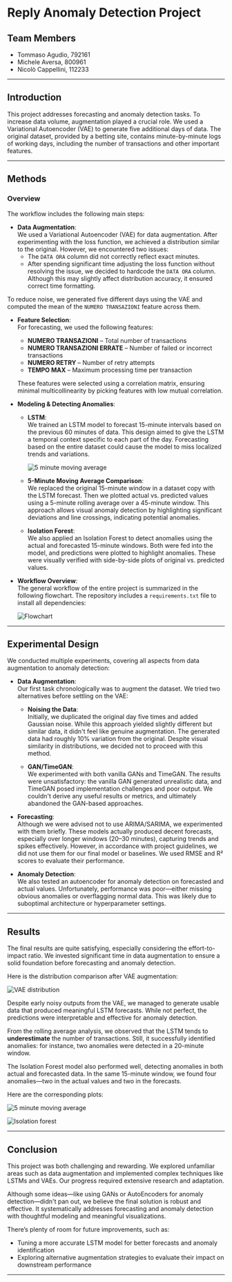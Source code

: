 # **Reply Anomaly Detection Project**

## **Team Members**
- Tommaso Agudio, 792161  
- Michele Aversa, 800961  
- Nicolò Cappellini, 112233  

---

## **Introduction**

This project addresses forecasting and anomaly detection tasks. To increase data volume, augmentation played a crucial role. We used a Variational Autoencoder (VAE) to generate five additional days of data. The original dataset, provided by a betting site, contains minute-by-minute logs of working days, including the number of transactions and other important features.

---

## **Methods**

### **Overview**

The workflow includes the following main steps:

- **Data Augmentation**:  
  We used a Variational Autoencoder (VAE) for data augmentation. After experimenting with the loss function, we achieved a distribution similar to the original. However, we encountered two issues:
  - The `DATA ORA` column did not correctly reflect exact minutes.
  - After spending significant time adjusting the loss function without resolving the issue, we decided to hardcode the `DATA ORA` column. Although this may slightly affect distribution accuracy, it ensured correct time formatting.

To reduce noise, we generated five different days using the VAE and computed the mean of the `NUMERO TRANSAZIONI` feature across them.

- **Feature Selection**:  
  For forecasting, we used the following features:
  - **NUMERO TRANSAZIONI** – Total number of transactions  
  - **NUMERO TRANSAZIONI ERRATE** – Number of failed or incorrect transactions  
  - **NUMERO RETRY** – Number of retry attempts  
  - **TEMPO MAX** – Maximum processing time per transaction  

  These features were selected using a correlation matrix, ensuring minimal multicollinearity by picking features with low mutual correlation.

- **Modeling & Detecting Anomalies**:

  - **LSTM**:  
    We trained an LSTM model to forecast 15-minute intervals based on the previous 60 minutes of data. This design aimed to give the LSTM a temporal context specific to each part of the day. Forecasting based on the entire dataset could cause the model to miss localized trends and variations.

    ![5 minute moving average](images/output.png)

  - **5-Minute Moving Average Comparison**:  
    We replaced the original 15-minute window in a dataset copy with the LSTM forecast. Then we plotted actual vs. predicted values using a 5-minute rolling average over a 45-minute window. This approach allows visual anomaly detection by highlighting significant deviations and line crossings, indicating potential anomalies.

  - **Isolation Forest**:  
    We also applied an Isolation Forest to detect anomalies using the actual and forecasted 15-minute windows. Both were fed into the model, and predictions were plotted to highlight anomalies. These were visually verified with side-by-side plots of original vs. predicted values.

- **Workflow Overview**:  
  The general workflow of the entire project is summarized in the following flowchart. The repository includes a `requirements.txt` file to install all dependencies:

    ![Flowchart](images/TimeSeriesForecasting.png)

---

## **Experimental Design**

We conducted multiple experiments, covering all aspects from data augmentation to anomaly detection:

- **Data Augmentation**:  
  Our first task chronologically was to augment the dataset. We tried two alternatives before settling on the VAE:

  - **Noising the Data**:  
    Initially, we duplicated the original day five times and added Gaussian noise. While this approach yielded slightly different but similar data, it didn't feel like genuine augmentation. The generated data had roughly 10% variation from the original. Despite visual similarity in distributions, we decided not to proceed with this method.

  - **GAN/TimeGAN**:  
    We experimented with both vanilla GANs and TimeGAN. The results were unsatisfactory: the vanilla GAN generated unrealistic data, and TimeGAN posed implementation challenges and poor output. We couldn't derive any useful results or metrics, and ultimately abandoned the GAN-based approaches.

- **Forecasting**:  
  Although we were advised not to use ARIMA/SARIMA, we experimented with them briefly. These models actually produced decent forecasts, especially over longer windows (20–30 minutes), capturing trends and spikes effectively. However, in accordance with project guidelines, we did not use them for our final model or baselines. We used RMSE and R² scores to evaluate their performance.

- **Anomaly Detection**:  
  We also tested an autoencoder for anomaly detection on forecasted and actual values. Unfortunately, performance was poor—either missing obvious anomalies or overflagging normal data. This was likely due to suboptimal architecture or hyperparameter settings.

---

## **Results**

The final results are quite satisfying, especially considering the effort-to-impact ratio. We invested significant time in data augmentation to ensure a solid foundation before forecasting and anomaly detection.

Here is the distribution comparison after VAE augmentation:

![VAE distribution](images/VAE.png)

Despite early noisy outputs from the VAE, we managed to generate usable data that produced meaningful LSTM forecasts. While not perfect, the predictions were interpretable and effective for anomaly detection.

From the rolling average analysis, we observed that the LSTM tends to **underestimate** the number of transactions. Still, it successfully identified anomalies: for instance, two anomalies were detected in a 20-minute window.

The Isolation Forest model also performed well, detecting anomalies in both actual and forecasted data. In the same 15-minute window, we found four anomalies—two in the actual values and two in the forecasts.

Here are the corresponding plots:

![5 minute moving average](images/5min.png)

![Isolation forest](images/IsolationForest.png)

---

## **Conclusion**

This project was both challenging and rewarding. We explored unfamiliar areas such as data augmentation and implemented complex techniques like LSTMs and VAEs. Our progress required extensive research and adaptation.

Although some ideas—like using GANs or AutoEncoders for anomaly detection—didn't pan out, we believe the final solution is robust and effective. It systematically addresses forecasting and anomaly detection with thoughtful modeling and meaningful visualizations.

There’s plenty of room for future improvements, such as:
- Tuning a more accurate LSTM model for better forecasts and anomaly identification  
- Exploring alternative augmentation strategies to evaluate their impact on downstream performance

---


